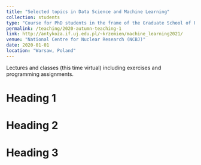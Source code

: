 ```yaml
---
title: "Selected topics in Data Science and Machine Learning"
collection: students 
type: "Course for PhD students in the frame of the Graduate School of Physics and Chemistry"
permalink: /teaching/2020-autumn-teaching-1
link: http://antykoza.if.uj.edu.pl/~krzemien/machine_learning2021/ 
venue: "National Centre for Nuclear Research (NCBJ)"
date: 2020-01-01
location: "Warsaw, Poland"
---
```

Lectures and classes (this time virtual) including exercises and programming assignments.

Heading 1
======

Heading 2
======

Heading 3
======
